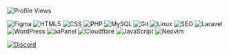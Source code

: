 <p align="left">
  <img src="https://komarev.com/ghpvc/?username=aanglll&style=for-the-badge" alt="Profile Views" />
</p>

![Figma](https://img.shields.io/badge/Figma-000000?style=for-the-badge&logo=figma&logoColor=white)
![HTML5](https://img.shields.io/badge/HTML-E34F26?style=for-the-badge&logo=html5&logoColor=white)
![CSS](https://img.shields.io/badge/CSS-639?style=for-the-badge&logo=css&logoColor=white)
![PHP](https://img.shields.io/badge/PHP-777BB4?style=for-the-badge&logo=php&logoColor=white)
![MySQL](https://img.shields.io/badge/MySQL-4479A1?style=for-the-badge&logo=mysql&logoColor=white)
![Git](https://img.shields.io/badge/Git-F05032?style=for-the-badge&logo=git&logoColor=white)
![Linux](https://img.shields.io/badge/Linux-FCC624?style=for-the-badge&logo=linux&logoColor=black)
![SEO](https://img.shields.io/badge/SEO-grey?style=for-the-badge&logo=google&logoColor=white)
![Laravel](https://img.shields.io/badge/-Laravel-FF2D20?logo=laravel&logoColor=white&style=for-the-badge)
![WordPress](https://img.shields.io/badge/WordPress-21759B?style=for-the-badge&logo=wordpress&logoColor=white)
![aaPanel](https://img.shields.io/badge/aaPanel-darkgreen?style=for-the-badge&logo=ubuntu&logoColor=white)
![Cloudflare](https://img.shields.io/badge/CLOUDFLARE-orange?style=for-the-badge&logo=Cloudflare&logoColor=white)
![JavaScript](https://img.shields.io/badge/JavaScript-F7DF1E?style=for-the-badge&logo=javascript&logoColor=black)
![Neovim](https://img.shields.io/badge/Neovim-57A143?style=for-the-badge&logo=neovim&logoColor=white)

[![Discord](https://lanyard.cnrad.dev/api/870655153685020714)](https://discord.com/users/870655153685020714)



